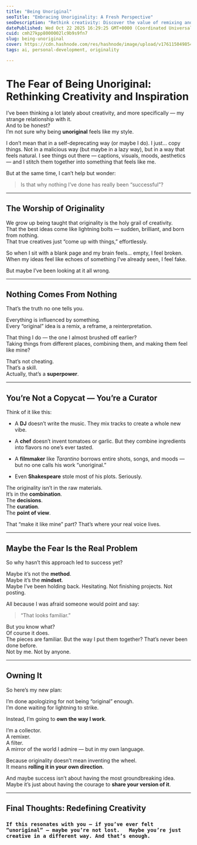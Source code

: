 ```yaml
---
title: "Being Unoriginal"
seoTitle: "Embracing Unoriginality: A Fresh Perspective"
seoDescription: "Rethink creativity: Discover the value of remixing and curating ideas instead of fearing unoriginality. Embrace your unique voice"
datePublished: Wed Oct 22 2025 16:29:25 GMT+0000 (Coordinated Universal Time)
cuid: cmh27kpp8000002lc9b9s9fn7
slug: being-unoriginal
cover: https://cdn.hashnode.com/res/hashnode/image/upload/v1761150498541/15f903db-36e0-4b10-b500-42bbd67c3780.png
tags: ai, personal-development, originality

---
```


# The Fear of Being Unoriginal: Rethinking Creativity and Inspiration

I’ve been thinking a lot lately about creativity, and more specifically — my strange relationship with it.  
And to be honest?  
I’m not sure why being **unoriginal** feels like my style.

I don’t mean that in a self-deprecating way (or maybe I do). I just… copy things. Not in a malicious way (but maybe in a lazy way), but in a way that feels natural. I see things out there — captions, visuals, moods, aesthetics — and I stitch them together into something that feels like me.

But at the same time, I can’t help but wonder:

> Is that why nothing I’ve done has really been “successful”?

---

## The Worship of Originality

We grow up being taught that originality is the holy grail of creativity.  
That the best ideas come like lightning bolts — sudden, brilliant, and born from nothing.  
That true creatives just “come up with things,” effortlessly.

So when I sit with a blank page and my brain feels… empty, I feel broken.  
When my ideas feel like echoes of something I’ve already seen, I feel fake.

But maybe I’ve been looking at it all wrong.

---

## Nothing Comes From Nothing

That’s the truth no one tells you.

Everything is influenced by something.  
Every “original” idea is a remix, a reframe, a reinterpretation.

That thing I do — the one I almost brushed off earlier?  
Taking things from different places, combining them, and making them feel like mine?

That’s not cheating.  
That’s a skill.  
Actually, that’s a **superpower**.

---

## You’re Not a Copycat — You’re a Curator

Think of it like this:

* A **DJ** doesn’t write the music. They mix tracks to create a whole new vibe.
    
* A **chef** doesn’t invent tomatoes or garlic. But they combine ingredients into flavors no one’s ever tasted.
    
* A **filmmaker** like *Tarantino* borrows entire shots, songs, and moods — but no one calls his work “unoriginal.”
    
* Even **Shakespeare** stole most of his plots. Seriously.
    

The originality isn’t in the raw materials.  
It’s in the **combination**.  
The **decisions**.  
The **curation**.  
The **point of view**.

That “make it like mine” part? That’s where your real voice lives.

---

## Maybe the Fear Is the Real Problem

So why hasn’t this approach led to success yet?

Maybe it’s not the **method**.  
Maybe it’s the **mindset**.  
Maybe I’ve been holding back. Hesitating. Not finishing projects. Not posting.

All because I was afraid someone would point and say:

> “That looks familiar.”

But you know what?  
Of course it does.  
The pieces are familiar. But the way I put them together? That’s never been done before.  
Not by me. Not by anyone.

---

## Owning It

So here’s my new plan:

I’m done apologizing for not being “original” enough.  
I’m done waiting for lightning to strike.

Instead, I’m going to **own the way I work**.

I’m a collector.  
A remixer.  
A filter.  
A mirror of the world I admire — but in my own language.

Because originality doesn’t mean inventing the wheel.  
It means **rolling it in your own direction**.

And maybe success isn’t about having the most groundbreaking idea.  
Maybe it’s just about having the courage to **share your version of it**.

---

## Final Thoughts: Redefining Creativity

### `If this resonates with you — if you’ve ever felt “unoriginal” — maybe you’re not lost.   Maybe you’re just creative in a different way. And that’s enough.`